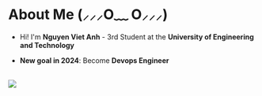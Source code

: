 # About Me (⸝⸝⸝O﹏ O⸝⸝⸝) 
* Hi! I'm **Nguyen Viet Anh** - 3rd Student at the **University of Engineering and Technology**<br>

* **New goal in 2024**: Become **Devops Engineer** <br><br>

![](https://i.pinimg.com/originals/90/0e/50/900e502f7534a3756106655170ff6397.gif)
